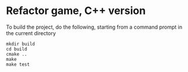 # Refactor game, C++ version

To build the project, do the following, starting from a command prompt in the current directory

    mkdir build
    cd build
    cmake ..
    make
    make test

    
